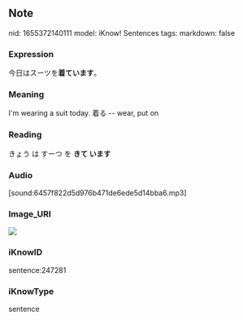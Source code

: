 ## Note
nid: 1655372140111
model: iKnow! Sentences
tags: 
markdown: false

### Expression
今日はスーツを<b>着ています</b>。

### Meaning
I'm wearing a suit today.
着る -- wear, put on

### Reading
きょう は すーつ を <b>きて います</b>

### Audio
[sound:6457f822d5d976b471de6ede5d14bba6.mp3]

### Image_URI
<img src="f9ce72eaa1bb05e363b4374a4b5df106.jpg">

### iKnowID
sentence:247281

### iKnowType
sentence
